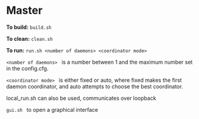 # Master

**To build:**
```build.sh ```

**To clean:**
```clean.sh ```

**To run:**
```run.sh <number of daemons> <coordinator mode> ```

```<number of daemons> ``` is a number between 1 and the maximum number set in the config.cfg.

```<coordinator mode> ``` is either fixed or auto, where fixed makes the first daemon coordinator, and auto attempts to choose the best coordinator.

local_run.sh can also be used, communicates over loopback

```gui.sh ``` to open a graphical interface

